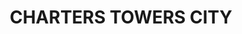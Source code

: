 ---
facts:
- Charters Towers City is the central business district of Charters Towers.
- The suburb is known for its well-preserved historical architecture from the gold
  rush era.
- Charters Towers was once one of the richest cities in Australia due to the gold
  boom.
- Many buildings in Charters Towers City are listed on the Queensland Heritage Register.
- The Charters Towers City Hall is a prominent landmark.
- The suburb has a number of historic pubs and hotels.
- Charters Towers City is located in North Queensland, inland from Townsville.
- The area experiences a tropical climate with hot summers and mild winters.
- The Venus Gold Battery is a popular tourist attraction in Charters Towers City.
- The Charters Towers Regional Art Gallery showcases local and national art exhibitions.
historical_events:
- '1871: Gold discovered at Charters Towers.'
- '1872: Charters Towers proclaimed a goldfield.'
- '1877: Charters Towers declared a municipality.'
- '1899: Charters Towers reached peak population during gold rush.'
- '1902: Great fire destroyed much of the city''s business district.'
- 'Late 19th - early 20th century: Period of prosperity and grand architecture construction.'
- 'Mid-20th century: Decline in gold mining leading to economic downturn.'
- 'Late 20th century: Efforts to diversify the economy and promote tourism.'
lastmod: '2025-04-07T06:23:12+00:00'
latitude: -20.07696378
layout: suburb
longitude: 146.2601362
notable_people: []
postcode: '4820'
state: QLD
title: CHARTERS TOWERS CITY
tourist_locations:
- name: The World Theatre
- name: Lissner Park
- name: Charters Towers Heritage Trail
- name: Mosquito Creek Dam
url: /qld/charters-towers-city/
---
